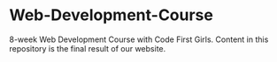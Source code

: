 # Web-Development-Course
8-week Web Development Course with Code First Girls. Content in this repository is the final result of our website. 
